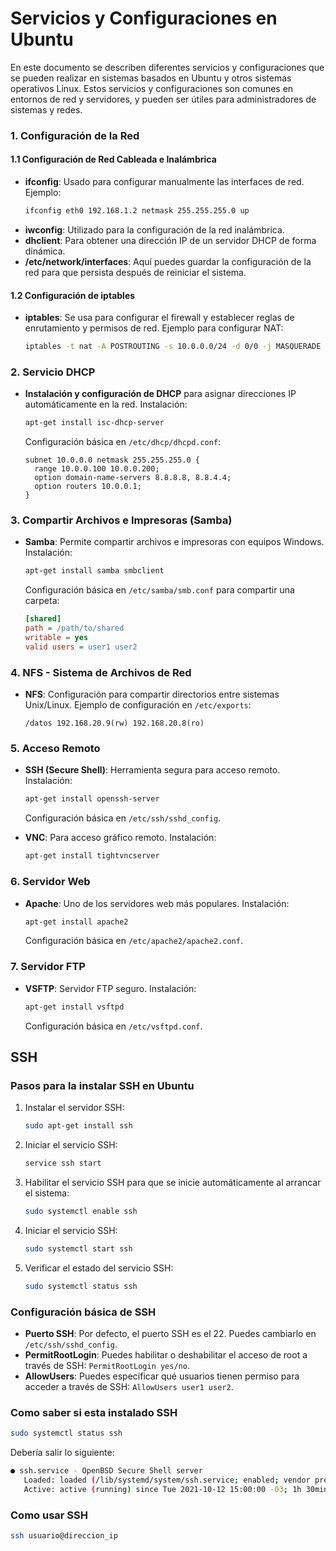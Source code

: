 # Servicios y Configuraciones en Ubuntu 

En este documento se describen diferentes servicios y configuraciones que se pueden realizar en sistemas basados en Ubuntu y otros sistemas operativos Linux. Estos servicios y configuraciones son comunes en entornos de red y servidores, y pueden ser útiles para administradores de sistemas y redes.

### 1. Configuración de la Red
#### 1.1 Configuración de Red Cableada e Inalámbrica
- **ifconfig**: Usado para configurar manualmente las interfaces de red. Ejemplo:
  ```bash
  ifconfig eth0 192.168.1.2 netmask 255.255.255.0 up
  ```
- **iwconfig**: Utilizado para la configuración de la red inalámbrica.
- **dhclient**: Para obtener una dirección IP de un servidor DHCP de forma dinámica.
- **/etc/network/interfaces**: Aquí puedes guardar la configuración de la red para que persista después de reiniciar el sistema.

#### 1.2 Configuración de iptables
- **iptables**: Se usa para configurar el firewall y establecer reglas de enrutamiento y permisos de red.
  Ejemplo para configurar NAT:
  ```bash
  iptables -t nat -A POSTROUTING -s 10.0.0.0/24 -d 0/0 -j MASQUERADE
  ```

### 2. Servicio DHCP
- **Instalación y configuración de DHCP** para asignar direcciones IP automáticamente en la red.
  Instalación:
  ```bash
  apt-get install isc-dhcp-server
  ```
  Configuración básica en `/etc/dhcp/dhcpd.conf`:
  ```plaintext
  subnet 10.0.0.0 netmask 255.255.255.0 {
    range 10.0.0.100 10.0.0.200;
    option domain-name-servers 8.8.8.8, 8.8.4.4;
    option routers 10.0.0.1;
  }
  ```

### 3. Compartir Archivos e Impresoras (Samba)
- **Samba**: Permite compartir archivos e impresoras con equipos Windows.
  Instalación:
  ```bash
  apt-get install samba smbclient
  ```
  Configuración básica en `/etc/samba/smb.conf` para compartir una carpeta:
  ```ini
  [shared]
  path = /path/to/shared
  writable = yes
  valid users = user1 user2
  ```

### 4. NFS - Sistema de Archivos de Red
- **NFS**: Configuración para compartir directorios entre sistemas Unix/Linux.
  Ejemplo de configuración en `/etc/exports`:
  ```plaintext
  /datos 192.168.20.9(rw) 192.168.20.8(ro)
  ```

### 5. Acceso Remoto
- **SSH (Secure Shell)**: Herramienta segura para acceso remoto.
  Instalación:
  ```bash
  apt-get install openssh-server
  ```
  Configuración básica en `/etc/ssh/sshd_config`.

- **VNC**: Para acceso gráfico remoto.
  Instalación:
  ```bash
  apt-get install tightvncserver
  ```

### 6. Servidor Web
- **Apache**: Uno de los servidores web más populares.
  Instalación:
  ```bash
  apt-get install apache2
  ```
  Configuración básica en `/etc/apache2/apache2.conf`.

### 7. Servidor FTP
- **VSFTP**: Servidor FTP seguro.
  Instalación:
  ```bash
  apt-get install vsftpd
  ```
  Configuración básica en `/etc/vsftpd.conf`.

## SSH
### Pasos para la instalar SSH en Ubuntu
1. Instalar el servidor SSH:
    ```bash
    sudo apt-get install ssh
    ```
2. Iniciar el servicio SSH:
    ```bash
    service ssh start
    ```
3. Habilitar el servicio SSH para que se inicie automáticamente al arrancar el sistema:
    ```bash
    sudo systemctl enable ssh
    ```
4. Iniciar el servicio SSH: 
    ```bash
    sudo systemctl start ssh
    ```
5. Verificar el estado del servicio SSH:
    ```bash
    sudo systemctl status ssh
    ```

### Configuración básica de SSH
- **Puerto SSH**: Por defecto, el puerto SSH es el 22. Puedes cambiarlo en `/etc/ssh/sshd_config`.
- **PermitRootLogin**: Puedes habilitar o deshabilitar el acceso de root a través de SSH: `PermitRootLogin yes/no`.
- **AllowUsers**: Puedes especificar qué usuarios tienen permiso para acceder a través de SSH: `AllowUsers user1 user2`.

### Como saber si esta instalado SSH
```bash
sudo systemctl status ssh
```
Debería salir lo siguiente:
  ```bash
  ● ssh.service - OpenBSD Secure Shell server
     Loaded: loaded (/lib/systemd/system/ssh.service; enabled; vendor preset: enabled)
     Active: active (running) since Tue 2021-10-12 15:00:00 -03; 1h 30min ago
  ```

### Como usar SSH
```bash
ssh usuario@direccion_ip
```